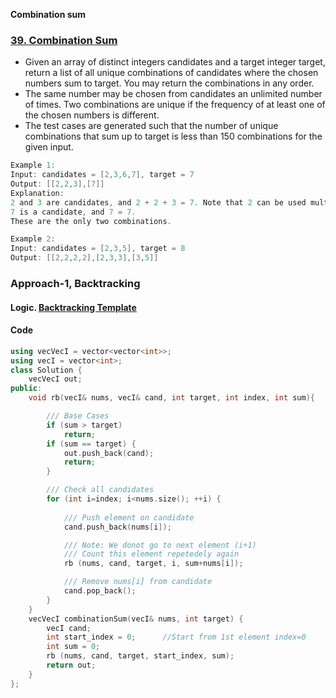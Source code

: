 **Combination sum**

### [39. Combination Sum](https://leetcode.com/problems/combination-sum/description/)
- Given an array of distinct integers candidates and a target integer target, return a list of all unique combinations of candidates where the chosen numbers sum to target. You may return the combinations in any order.
- The same number may be chosen from candidates an unlimited number of times. Two combinations are unique if the frequency of at least one of the chosen numbers is different.
- The test cases are generated such that the number of unique combinations that sum up to target is less than 150 combinations for the given input.
```c
Example 1:
Input: candidates = [2,3,6,7], target = 7
Output: [[2,2,3],[7]]
Explanation:
2 and 3 are candidates, and 2 + 2 + 3 = 7. Note that 2 can be used multiple times.
7 is a candidate, and 7 = 7.
These are the only two combinations.

Example 2:
Input: candidates = [2,3,5], target = 8
Output: [[2,2,2,2],[2,3,3],[3,5]]
```

### Approach-1, Backtracking
#### Logic. [Backtracking Template]()

#### Code
```cpp
using vecVecI = vector<vector<int>>;
using vecI = vector<int>;
class Solution {
    vecVecI out;
public:
    void rb(vecI& nums, vecI& cand, int target, int index, int sum){

        /// Base Cases
        if (sum > target)
            return;
        if (sum == target) {
            out.push_back(cand);
            return;
        }

        /// Check all candidates
        for (int i=index; i<nums.size(); ++i) {
            
            /// Push element on candidate
            cand.push_back(nums[i]);

            /// Note: We donot go to next element (i+1)
            /// Count this element repetedely again
            rb (nums, cand, target, i, sum+nums[i]);

            /// Remove nums[i] from candidate
            cand.pop_back();
        }
    }
    vecVecI combinationSum(vecI& nums, int target) {
        vecI cand;
        int start_index = 0;      //Start from 1st element index=0
        int sum = 0;
        rb (nums, cand, target, start_index, sum);
        return out;
    }
};
```
